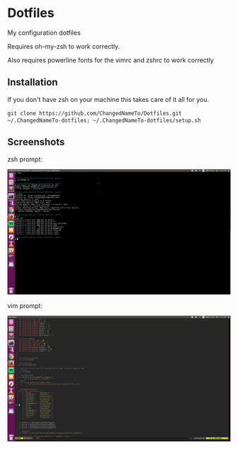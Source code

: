 Dotfiles
========

My configuration dotfiles

Requires oh-my-zsh to work correctly.

Also requires powerline fonts for the vimrc and zshrc to work correctly

Installation
------------
If you don't have zsh on your machine this takes care of it all for you.

    git clone https://github.com/ChangedNameTo/Dotfiles.git ~/.ChangedNameTo-dotfiles; ~/.ChangedNameTo-dotfiles/setup.sh

Screenshots
-----------
zsh prompt:

![ZSH](zsh.png?raw=true "zsh prompt screenshot")

vim prompt:

![VIM](vim.png?raw=true "vim setup screenshot")

